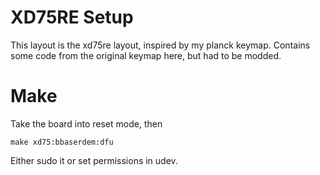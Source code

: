 # XD75RE Setup

This layout is the xd75re layout, inspired by my planck keymap.
Contains some code from the original keymap here, but had to be modded.

# Make

Take the board into reset mode, then
```
make xd75:bbaserdem:dfu
```
Either sudo it or set permissions in udev.
